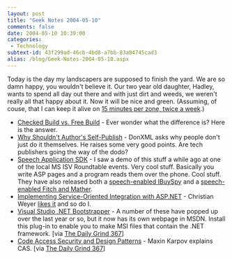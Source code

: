 ```yaml
---
layout: post
title: "Geek Notes 2004-05-10"
comments: false
date: 2004-05-10 10:39:00
categories:
 - Technology
subtext-id: 43f299ad-46cb-4bd8-a7bb-83a04745cad3
alias: /blog/Geek-Notes-2004-05-10.aspx
---
```



Today is the day my landscapers are supposed to finish the yard. We are so damn happy, you wouldn't believe it. Our two year old daughter, Hadley, wants to spend all day out there and with just dirt and weeds, we weren't really all that happy about it. Now it will be nice and green. (Assuming, of couse, that I can keep it alive on [15 minutes per zone, twice a week](http://www.water.denver.co.gov/drought/droughtframe.html).)

  * [Checked Build vs. Free Build](http://msdn.microsoft.com/library/default.asp?url=/library/en-us/ddtools/hh/ddtools/checked_99ir.asp) - Ever wonder what the difference is? Here is the answer.
  * [Why Shouldn't Author's Self-Publish](http://donxml.com/grokthis/archive/2004/05/07/686.aspx) - DonXML asks why people don't just do it themselves. He raises some very good points. Are tech publishers going the way of the dodo?
  * [Speech Application SDK](http://www.microsoft.com/downloads/details.aspx?familyid=5daae9c4-188c-4547-a9d6-1671132a39a1) - I saw a demo of this stuff a while ago at one of the local MS ISV Roundtable events. Very cool stuff. Basically you write ASP pages and a program reads them over the phone. Cool stuff. They have also released both a [speech-enabled IBuySpy](http://www.microsoft.com/downloads/details.aspx?familyid=b94d3baf-e4e3-45c3-9ef3-3b6e0192e5ad) and a [speech-enabled Fitch and Mather](http://www.microsoft.com/downloads/details.aspx?familyid=a478e28e-0e80-4a32-9730-425b75094feb).
  * [Implementing Service-Oriented Integration with ASP.NET](http://msdn.microsoft.com/architecture/default.aspx?pull=/library/en-us/dnpag/html/implsoiwithnet.asp) - Christian Weyer [likes it](http://weblogs.asp.net/cweyer/archive/2004/05/08/128412.aspx) and so do I.
  * [Visual Studio .NET Bootstrapper](http://msdn.microsoft.com/vstudio/downloads/tools/bootstrapper/) - A number of these have popped up over the last year or so, but it now has its own webpage in MSDN. Install this plug-in to enable you to make MSI files that contain the .NET framework. [via [The Daily Grind 367](http://www.larkware.com/Articles/TheDailyGrind367.html)]
  * [Code Access Security and Design Patterns](http://ipattern.com/simpleblog/PermLink.aspx?entryId=43) - Maxin Karpov explains CAS. [via [The Daily Grind 367](http://www.larkware.com/Articles/TheDailyGrind367.html)]
